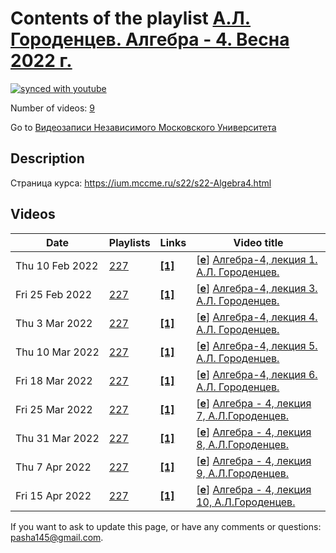 # Contents of the playlist [А.Л. Городенцев. Алгебра - 4. Весна 2022 г.](https://www.youtube.com/playlist?list=PLp9ABVh6_x4HD5kfrpSdVhgvx9iYQN4wA)

[![synced with youtube](https://img.shields.io/github/last-commit/mathphysschool/mathphysschool.github.io/autoupdate1?label=synced%20with%20youtube)](https://github.com/mathphysschool/mathphysschool.github.io/commits/autoupdate1)

Number of videos: [9](#videos)

Go to [Видеозаписи Независимого Московского Университета](../README.md)

## Description

Страница курса:
<https://ium.mccme.ru/s22/s22-Algebra4.html>

## Videos

|Date|Playlists|Links|Video title|
|---|---|---|---|
| Thu&nbsp;10&nbsp;Feb&nbsp;2022 | [227](../playlists/227 "А.Л. Городенцев. Алгебра - 4. Весна 2022 г.") | [**[1]**](https://ium.mccme.ru/s22/s22-Algebra4.html) | [[**e**](https://studio.youtube.com/video/9nA1wRub2Xc/edit "Edit")] [Алгебра-4, лекция 1. А.Л. Городенцев.](https://www.youtube.com/watch?v=9nA1wRub2Xc&list=PLp9ABVh6_x4HD5kfrpSdVhgvx9iYQN4wA "Страница курса:&#013;https://ium.mccme.ru/s22/s22-Algebra4.html") |
| Fri&nbsp;25&nbsp;Feb&nbsp;2022 | [227](../playlists/227 "А.Л. Городенцев. Алгебра - 4. Весна 2022 г.") | [**[1]**](https://ium.mccme.ru/s22/s22-Algebra4.html) | [[**e**](https://studio.youtube.com/video/tRXsTAVXzoY/edit "Edit")] [Алгебра-4, лекция 3. А.Л. Городенцев.](https://www.youtube.com/watch?v=tRXsTAVXzoY&list=PLp9ABVh6_x4HD5kfrpSdVhgvx9iYQN4wA "Лекция 2 не была записана, материалы к ней выложены на странице курса.&#013;&#013;Страница курса:&#013;https://ium.mccme.ru/s22/s22-Algebra4.html") |
| Thu&nbsp;3&nbsp;Mar&nbsp;2022 | [227](../playlists/227 "А.Л. Городенцев. Алгебра - 4. Весна 2022 г.") | [**[1]**](https://ium.mccme.ru/s22/s22-Algebra4.html) | [[**e**](https://studio.youtube.com/video/_VIzrKIC5b4/edit "Edit")] [Алгебра-4, лекция 4. А.Л. Городенцев.](https://www.youtube.com/watch?v=_VIzrKIC5b4&list=PLp9ABVh6_x4HD5kfrpSdVhgvx9iYQN4wA "Страница курса:&#013;https://ium.mccme.ru/s22/s22-Algebra4.html") |
| Thu&nbsp;10&nbsp;Mar&nbsp;2022 | [227](../playlists/227 "А.Л. Городенцев. Алгебра - 4. Весна 2022 г.") | [**[1]**](https://ium.mccme.ru/s22/s22-Algebra4.html) | [[**e**](https://studio.youtube.com/video/_CGAH53Kt7s/edit "Edit")] [Алгебра-4, лекция 5. А.Л. Городенцев.](https://www.youtube.com/watch?v=_CGAH53Kt7s&list=PLp9ABVh6_x4HD5kfrpSdVhgvx9iYQN4wA "Страница курса:&#013;https://ium.mccme.ru/s22/s22-Algebra4.html") |
| Fri&nbsp;18&nbsp;Mar&nbsp;2022 | [227](../playlists/227 "А.Л. Городенцев. Алгебра - 4. Весна 2022 г.") | [**[1]**](https://ium.mccme.ru/s22/s22-Algebra4.html) | [[**e**](https://studio.youtube.com/video/5I_DEJ7D8rw/edit "Edit")] [Алгебра-4, лекция 6. А.Л. Городенцев.](https://www.youtube.com/watch?v=5I_DEJ7D8rw&list=PLp9ABVh6_x4HD5kfrpSdVhgvx9iYQN4wA "Страница курса:&#013;https://ium.mccme.ru/s22/s22-Algebra4.html") |
| Fri&nbsp;25&nbsp;Mar&nbsp;2022 | [227](../playlists/227 "А.Л. Городенцев. Алгебра - 4. Весна 2022 г.") | [**[1]**](https://ium.mccme.ru/s22/s22-Algebra4.html) | [[**e**](https://studio.youtube.com/video/gFbfVR879Os/edit "Edit")] [Алгебра - 4, лекция 7, А.Л.Городенцев.](https://www.youtube.com/watch?v=gFbfVR879Os&list=PLp9ABVh6_x4HD5kfrpSdVhgvx9iYQN4wA "Страница курса:&#013;https://ium.mccme.ru/s22/s22-Algebra4.html") |
| Thu&nbsp;31&nbsp;Mar&nbsp;2022 | [227](../playlists/227 "А.Л. Городенцев. Алгебра - 4. Весна 2022 г.") | [**[1]**](https://ium.mccme.ru/s22/s22-Algebra4.html) | [[**e**](https://studio.youtube.com/video/g01gO9jEEvM/edit "Edit")] [Алгебра - 4, лекция 8, А.Л.Городенцев.](https://www.youtube.com/watch?v=g01gO9jEEvM&list=PLp9ABVh6_x4HD5kfrpSdVhgvx9iYQN4wA "Страница курса:&#013;https://ium.mccme.ru/s22/s22-Algebra4.html") |
| Thu&nbsp;7&nbsp;Apr&nbsp;2022 | [227](../playlists/227 "А.Л. Городенцев. Алгебра - 4. Весна 2022 г.") | [**[1]**](https://ium.mccme.ru/s22/s22-Algebra4.html) | [[**e**](https://studio.youtube.com/video/x4nxvqwS0NA/edit "Edit")] [Алгебра - 4, лекция 9, А.Л.Городенцев.](https://www.youtube.com/watch?v=x4nxvqwS0NA&list=PLp9ABVh6_x4HD5kfrpSdVhgvx9iYQN4wA "Страница курса:&#013;https://ium.mccme.ru/s22/s22-Algebra4.html") |
| Fri&nbsp;15&nbsp;Apr&nbsp;2022 | [227](../playlists/227 "А.Л. Городенцев. Алгебра - 4. Весна 2022 г.") | [**[1]**](https://ium.mccme.ru/s22/s22-Algebra4.html) | [[**e**](https://studio.youtube.com/video/uoAa7yDsB4I/edit "Edit")] [Алгебра - 4, лекция 10, А.Л.Городенцев.](https://www.youtube.com/watch?v=uoAa7yDsB4I&list=PLp9ABVh6_x4HD5kfrpSdVhgvx9iYQN4wA "Страница курса:&#013;https://ium.mccme.ru/s22/s22-Algebra4.html") |


 If you want to ask to update this page, or have any comments or questions: <pasha145@gmail.com>.